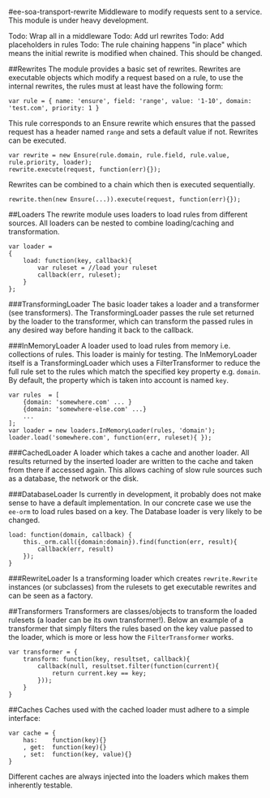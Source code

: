 #ee-soa-transport-rewrite
Middleware to modify requests sent to a service. This module is under heavy development.

Todo: Wrap all in a middleware
Todo: Add url rewrites
Todo: Add placeholders in rules
Todo: The rule chaining happens "in place" which means the initial rewrite is modified when chained. This should be changed.

##Rewrites
The module provides a basic set of rewrites. Rewrites are executable objects which modify a request based on a rule, to
use the internal rewrites, the rules must at least have the following form:

    var rule = { name: 'ensure', field: 'range', value: '1-10', domain: 'test.com', priority: 1 }

This rule corresponds to an Ensure rewrite which ensures that the passed request has a header named `range` and sets a
default value if not. Rewrites can be executed.

    var rewrite = new Ensure(rule.domain, rule.field, rule.value, rule.priority, loader);
    rewrite.execute(request, function(err){});

Rewrites can be combined to a chain which then is executed sequentially.

    rewrite.then(new Ensure(...)).execute(request, function(err){});

##Loaders
The rewrite module uses loaders to load rules from different sources. All loaders can be nested to combine loading/caching
and transformation.

    var loader =
    {
        load: function(key, callback){
            var ruleset = //load your ruleset
            callback(err, ruleset);
        }
    };


###TransformingLoader
The basic loader takes a loader and a transformer (see transformers). The TransformingLoader passes the rule set returned
by the loader to the transformer, which can transform the passed rules in any desired way before handing it back to the
callback.

###InMemoryLoader
A loader used to load rules from memory i.e. collections of rules. This loader is mainly for testing. The InMemoryLoader
itself is a TransformingLoader which uses a FilterTransformer to reduce the full rule set to the rules which match the
specified key property e.g. `domain`. By default, the property which is taken into account is named `key`.

    var rules  = [
        {domain: 'somewhere.com' ... }
        {domain: 'somewhere-else.com' ...}
        ...
    ];
    var loader = new loaders.InMemoryLoader(rules, 'domain');
    loader.load('somewhere.com', function(err, ruleset){ });

###CachedLoader
A loader which takes a cache and another loader. All results returned by the inserted loader are written to the cache
and taken from there if accessed again. This allows caching of slow rule sources such as a database, the network or the
disk.

###DatabaseLoader
Is currently in development, it probably does not make sense to have a default implementation. In our concrete case we
use the `ee-orm` to load rules based on a key. The Database loader is very likely to be changed.

    load: function(domain, callback) {
        this._orm.call({domain:domain}).find(function(err, result){
            callback(err, result)
        });
    }

###RewriteLoader
Is a transforming loader which creates `rewrite.Rewrite` instances (or subclasses) from the rulesets to get executable
rewrites and can be seen as a factory.

##Transformers
Transformers are classes/objects to transform the loaded rulesets (a loader can be its own transformer!). Below an example
of a transformer that simply filters the rules based on the key value passed to the loader, which is more or less how the
`FilterTransformer` works.

    var transformer = {
        transform: function(key, resultset, callback){
            callback(null, resultset.filter(function(current){
                return current.key == key;
            }));
        }
    }

##Caches
Caches used with the cached loader must adhere to a simple interface:

    var cache = {
        has:    function(key){}
        , get:  function(key){}
        , set:  function(key, value){}
    }

Different caches are always injected into the loaders which makes them inherently testable.